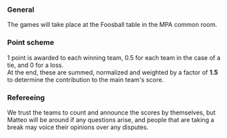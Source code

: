 ### General

The games will take place at the Foosball table in the MPA common room.

### Point scheme

1 point is awarded to each winning team, 0.5 for each team in the case of a tie, and 0 for a loss.\
At the end, these are summed, normalized and weighted by a factor of **1.5** to determine the contribution to the main team's score.

### Refereeing

We trust the teams to count and announce the scores by themselves, but Matteo will be around if any questions arise, and people that are taking a break may voice their opinions over any disputes.
